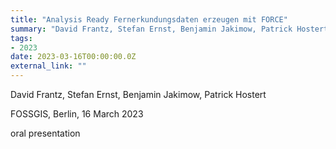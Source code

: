 ```yaml
---
title: "Analysis Ready Fernerkundungsdaten erzeugen mit FORCE"
summary: "David Frantz, Stefan Ernst, Benjamin Jakimow, Patrick Hostert @ FOSSGIS, Berlin, 16 March 2023"
tags:
- 2023
date: 2023-03-16T00:00:00.0Z
external_link: ""
---
```


David Frantz, Stefan Ernst, Benjamin Jakimow, Patrick Hostert

FOSSGIS, Berlin, 16 March 2023


oral presentation
